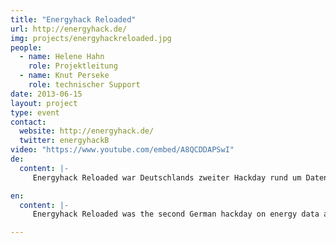 ```yaml
---
title: "Energyhack Reloaded"
url: http://energyhack.de/
img: projects/energyhackreloaded.jpg
people:
  - name: Helene Hahn
    role: Projektleitung
  - name: Knut Perseke
    role: technischer Support
date: 2013-06-15
layout: project
type: event
contact:
  website: http://energyhack.de/
  twitter: energyhackB
video: "https://www.youtube.com/embed/A8QCDDAPSwI"  
de:
  content: |-
     Energyhack Reloaded war Deutschlands zweiter Hackday rund um Daten zu Energie und Stromversorgung. Der Hackday wurde in Zusammenarbeit mit der Stromnetz Berlin GmbH und der Senatsverwaltung für Wirtschaft, Technologie und Forschung organsiert. Auf der eintägigen Veranstaltung wurden Anwendungen und Visualisierungen rund um die Themen Versorgungssicherheit und Blackout entwickelt.

en:
  content: |-
     Energyhack Reloaded was the second German hackday on energy data and electricity consumption. The hackday was carried out in cooperation with Stromnetz Berlin GmbH and the Senatsverwaltung für Wirtschaft, Technologie und Forschung. During the event, the participants created applications and visualisations based on data taken from the Open Data Portal [Netzdaten-Berlin](http://www.netzdaten-berlin.de/). 

---
```


